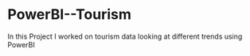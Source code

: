 # PowerBI--Tourism
In this Project I worked on tourism data looking at different trends using PowerBI
